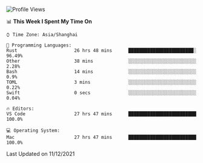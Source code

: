 <!--START_SECTION:waka-->
![Profile Views](http://img.shields.io/badge/Profile%20Views-5-blue)

📊 **This Week I Spent My Time On** 

```text
⌚︎ Time Zone: Asia/Shanghai

💬 Programming Languages: 
Rust                     26 hrs 48 mins      ████████████████████████░   96.49% 
Other                    38 mins             ░░░░░░░░░░░░░░░░░░░░░░░░░   2.28% 
Bash                     14 mins             ░░░░░░░░░░░░░░░░░░░░░░░░░   0.9% 
TOML                     3 mins              ░░░░░░░░░░░░░░░░░░░░░░░░░   0.22% 
Swift                    0 secs              ░░░░░░░░░░░░░░░░░░░░░░░░░   0.04%

🔥 Editors: 
VS Code                  27 hrs 47 mins      █████████████████████████   100.0%

💻 Operating System: 
Mac                      27 hrs 47 mins      █████████████████████████   100.0%

```


 Last Updated on 11/12/2021
<!--END_SECTION:waka-->
